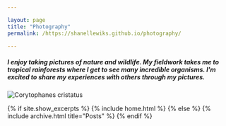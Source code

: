 ```yaml
---

layout: page
title: "Photography"
permalink: /https://shanellewiks.github.io/photography/

---
```


##### I enjoy taking pictures of nature and wildlife. My fieldwork takes me to tropical rainforests where I get to see many incredible organisms. I'm excited to share my experiences with others through my pictures.

![Corytophanes cristatus](/assets/Cor1.jpg)



{% if site.show_excerpts %}
  {% include home.html %}
{% else %}
  {% include archive.html title="Posts" %}
{% endif %}